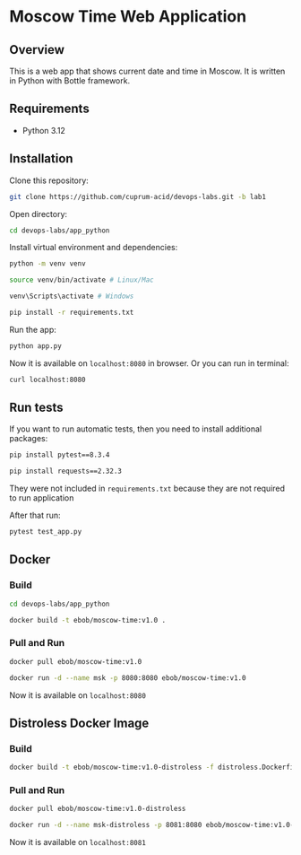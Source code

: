 # Moscow Time Web Application

## Overview

This is a web app that shows current date and time in Moscow. It is written in Python with Bottle framework.

## Requirements

* Python 3.12

## Installation

Clone this repository:

```bash
git clone https://github.com/cuprum-acid/devops-labs.git -b lab1
```

Open directory:

```bash
cd devops-labs/app_python
```

Install virtual environment and dependencies:

```bash
python -m venv venv
```

```bash
source venv/bin/activate # Linux/Mac
```

```bash
venv\Scripts\activate # Windows
```

```bash
pip install -r requirements.txt
```

Run the app:

```bash
python app.py
```

Now it is available on `localhost:8080` in browser. Or you can run in terminal:

```bash
curl localhost:8080
```

## Run tests

If you want to run automatic tests, then you need to install additional packages:

```bash
pip install pytest==8.3.4
```

```bash
pip install requests==2.32.3
```

They were not included in `requirements.txt` because they are not required to run application

After that run:

```bash
pytest test_app.py
```

## Docker

### Build

```bash
cd devops-labs/app_python
```

```bash
docker build -t ebob/moscow-time:v1.0 .
```

### Pull and Run

```bash
docker pull ebob/moscow-time:v1.0
```

```bash
docker run -d --name msk -p 8080:8080 ebob/moscow-time:v1.0
```

Now it is available on `localhost:8080`

## Distroless Docker Image

### Build

```bash
docker build -t ebob/moscow-time:v1.0-distroless -f distroless.Dockerfile .
```

### Pull and Run

```bash
docker pull ebob/moscow-time:v1.0-distroless
```

```bash
docker run -d --name msk-distroless -p 8081:8080 ebob/moscow-time:v1.0-distroless
```

Now it is available on `localhost:8081`
